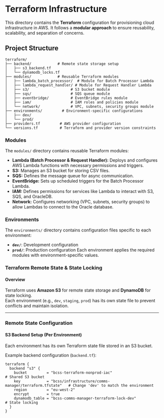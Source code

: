 # Terraform Infrastructure

This directory contains the **Terraform** configuration for provisioning cloud infrastructure in AWS. It follows a **modular approach** to ensure reusability, scalability, and separation of concerns.

## **Project Structure**

```
terraform/
├── backend/            # Remote state storage setup
│   ├── s3_backend.tf
│   └── dynamodb_locks.tf
├── modules/            # Reusable Terraform modules
│   ├── lambda_batch_processor/  # Module for Batch Processor Lambda
│   ├── lambda_request_handler/ # Module for Request Handler Lambda
│   ├── s3/                   # S3 bucket module
│   ├── sqs/                  # SQS queue module
│   ├── eventbridge/          # EventBridge rules module
│   ├── iam/                  # IAM roles and policies module
│   └── network/              # VPC, subnets, security groups module
├── environments/         # Environment-specific configurations
│   ├── dev/
│   └── prod/
├── providers.tf         # AWS provider configuration
└── versions.tf          # Terraform and provider version constraints
```

### **Modules**
The `modules/` directory contains reusable Terraform modules:
- **Lambda (Batch Processor & Request Handler):** Deploys and configures AWS Lambda functions with necessary permissions and triggers.
- **S3:** Manages an S3 bucket for storing CSV files.
- **SQS:** Defines the message queue for async communication.
- **EventBridge:** Sets up scheduled triggers for the Batch Processor Lambda.
- **IAM:** Defines permissions for services like Lambda to interact with S3, SQS, and OracleDB.
- **Network:** Configures networking (VPC, subnets, security groups) to allow Lambdas to connect to the Oracle database.

### **Environments**
The `environments/` directory contains configuration files specific to each environment:
- **`dev/`**: Development configuration
- **`prod/`**: Production configuration
Each environment applies the required modules with environment-specific values.

### Terraform Remote State & State Locking

#### Overview
Terraform uses **Amazon S3** for remote state storage and **DynamoDB** for state locking.  
Each environment (e.g., `dev`, `staging`, `prod`) has its own state file to prevent conflicts and maintain isolation.

---

### Remote State Configuration

#### S3 Backend Setup (Per Environment)
Each environment has its own Terraform state file stored in an S3 bucket.

Example backend configuration (`backend.tf`):
```hcl
terraform {
  backend "s3" {
    bucket         = "bcss-terraform-nonprod-iac"                            # Shared S3 bucket
    key            = "bcss/infrastructure/comms-manager/terraform.tfstate"   # Change 'dev' to match the environment
    region         = "eu-west-2"
    encrypt        = true
    dynamodb_table = "bcss-comms-manager-terraform-lock-dev"                 # State locking
  }
}
